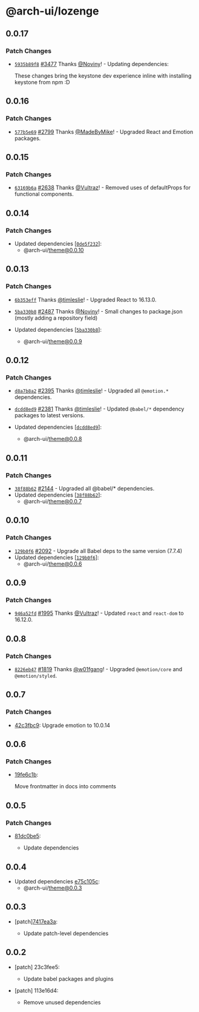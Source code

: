# @arch-ui/lozenge

## 0.0.17

### Patch Changes

- [`5935b89f8`](https://github.com/keystonejs/keystone/commit/5935b89f8862b36f14d09da68f056f759a860f3e) [#3477](https://github.com/keystonejs/keystone/pull/3477) Thanks [@Noviny](https://github.com/Noviny)! - Updating dependencies:

  These changes bring the keystone dev experience inline with installing keystone from npm :D

## 0.0.16

### Patch Changes

- [`577b5e69`](https://github.com/keystonejs/keystone/commit/577b5e69ac4f949d1be2a80d8f391cb0a4b1333a) [#2799](https://github.com/keystonejs/keystone/pull/2799) Thanks [@MadeByMike](https://github.com/MadeByMike)! - Upgraded React and Emotion packages.

## 0.0.15

### Patch Changes

- [`63169b6a`](https://github.com/keystonejs/keystone/commit/63169b6a6b6a4dc286cd224b7f871960f2d4b0ad) [#2638](https://github.com/keystonejs/keystone/pull/2638) Thanks [@Vultraz](https://github.com/Vultraz)! - Removed uses of defaultProps for functional components.

## 0.0.14

### Patch Changes

- Updated dependencies [[`0de5f232`](https://github.com/keystonejs/keystone/commit/0de5f2321ef8f9fe6dd247c3201372a4156e61e9)]:
  - @arch-ui/theme@0.0.10

## 0.0.13

### Patch Changes

- [`6b353eff`](https://github.com/keystonejs/keystone/commit/6b353effc8b617137a3978b2c845e01403889722) Thanks [@timleslie](https://github.com/timleslie)! - Upgraded React to 16.13.0.

* [`5ba330b8`](https://github.com/keystonejs/keystone/commit/5ba330b8b2609ea0033a636daf9a215a5a192c20) [#2487](https://github.com/keystonejs/keystone/pull/2487) Thanks [@Noviny](https://github.com/Noviny)! - Small changes to package.json (mostly adding a repository field)

* Updated dependencies [[`5ba330b8`](https://github.com/keystonejs/keystone/commit/5ba330b8b2609ea0033a636daf9a215a5a192c20)]:
  - @arch-ui/theme@0.0.9

## 0.0.12

### Patch Changes

- [`d8a7b8a2`](https://github.com/keystonejs/keystone/commit/d8a7b8a23b4c3e1545d101a92323be165ad362e2) [#2395](https://github.com/keystonejs/keystone/pull/2395) Thanks [@timleslie](https://github.com/timleslie)! - Upgraded all `@emotion.*` dependencies.

* [`dcdd8ed9`](https://github.com/keystonejs/keystone/commit/dcdd8ed9142cf3328a7af80bc167ef93c7669b09) [#2381](https://github.com/keystonejs/keystone/pull/2381) Thanks [@timleslie](https://github.com/timleslie)! - Updated `@babel/*` dependency packages to latest versions.

* Updated dependencies [[`dcdd8ed9`](https://github.com/keystonejs/keystone/commit/dcdd8ed9142cf3328a7af80bc167ef93c7669b09)]:
  - @arch-ui/theme@0.0.8

## 0.0.11

### Patch Changes

- [`38f88b62`](https://github.com/keystonejs/keystone/commit/38f88b62d9592d91b56528d4d9c40e9399440c4a) [#2144](https://github.com/keystonejs/keystone/pull/2144) - Upgraded all @babel/\* dependencies.
- Updated dependencies [[`38f88b62`](https://github.com/keystonejs/keystone/commit/38f88b62d9592d91b56528d4d9c40e9399440c4a)]:
  - @arch-ui/theme@0.0.7

## 0.0.10

### Patch Changes

- [`129b0f6`](https://github.com/keystonejs/keystone/commit/129b0f61f34adb7482901d2da4ddb14ce1aedd62) [#2092](https://github.com/keystonejs/keystone/pull/2092) - Upgrade all Babel deps to the same version (7.7.4)
- Updated dependencies [[`129b0f6`](https://github.com/keystonejs/keystone/commit/129b0f61f34adb7482901d2da4ddb14ce1aedd62)]:
  - @arch-ui/theme@0.0.6

## 0.0.9

### Patch Changes

- [`946a52fd`](https://github.com/keystonejs/keystone/commit/946a52fd7057bb73f4ffd465ef51498172926866) [#1995](https://github.com/keystonejs/keystone/pull/1995) Thanks [@Vultraz](https://github.com/Vultraz)! - Updated `react` and `react-dom` to 16.12.0.

## 0.0.8

### Patch Changes

- [`8226eb47`](https://github.com/keystonejs/keystone/commit/8226eb4709ea8ad5773c900eaaa96068d3cb6bad) [#1819](https://github.com/keystonejs/keystone/pull/1819) Thanks [@w01fgang](https://github.com/w01fgang)! - Upgraded `@emotion/core` and `@emotion/styled`.

## 0.0.7

### Patch Changes

- [42c3fbc9](https://github.com/keystonejs/keystone/commit/42c3fbc9): Upgrade emotion to 10.0.14

## 0.0.6

### Patch Changes

- [19fe6c1b](https://github.com/keystonejs/keystone/commit/19fe6c1b):

  Move frontmatter in docs into comments

## 0.0.5

### Patch Changes

- [81dc0be5](https://github.com/keystonejs/keystone/commit/81dc0be5):

  - Update dependencies

## 0.0.4

- Updated dependencies [e75c105c](https://github.com/keystonejs/keystone/commit/e75c105c):
  - @arch-ui/theme@0.0.3

## 0.0.3

- [patch][7417ea3a](https://github.com/keystonejs/keystone/commit/7417ea3a):

  - Update patch-level dependencies

## 0.0.2

- [patch] 23c3fee5:

  - Update babel packages and plugins

- [patch] 113e16d4:

  - Remove unused dependencies
